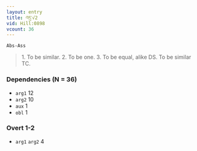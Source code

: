 ```yaml
---
layout: entry
title: འདྲ་√2
vid: Hill:0898
vcount: 36
---
```

`Abs-Ass`
> 1\.
 To be similar\.
 2\.
 To be one\.
 3\.
 To be equal, alike DS\.
 To be similar TC\.

### Dependencies (N = 36)
* `arg1` 12
* `arg2` 10
* `aux` 1
* `obl` 1


### Overt 1-2
* `arg1` `arg2` 4
